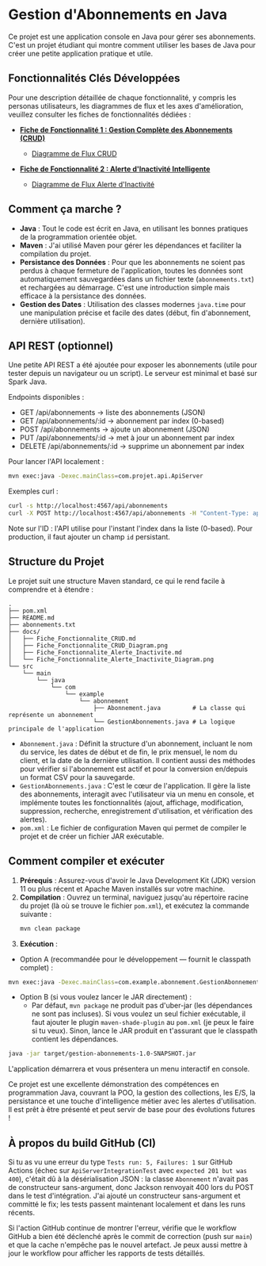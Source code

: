 # Gestion d'Abonnements en Java

Ce projet est une application console en Java pour gérer ses abonnements. C'est un projet étudiant qui montre comment utiliser les bases de Java pour créer une petite application pratique et utile.

## Fonctionnalités Clés Développées

Pour une description détaillée de chaque fonctionnalité, y compris les personas utilisateurs, les diagrammes de flux et les axes d'amélioration, veuillez consulter les fiches de fonctionnalités dédiées :

*   [**Fiche de Fonctionnalité 1 : Gestion Complète des Abonnements (CRUD)**](docs/Fiche_Fonctionnalite_CRUD.md)
    *   [Diagramme de Flux CRUD](docs/Fiche_Fonctionnalite_CRUD_Diagram.png)

*   [**Fiche de Fonctionnalité 2 : Alerte d'Inactivité Intelligente**](docs/Fiche_Fonctionnalite_Alerte_Inactivite.md)
    *   [Diagramme de Flux Alerte d'Inactivité](docs/Fiche_Fonctionnalite_Alerte_Inactivite_Diagram.png)

## Comment ça marche ?

*   **Java** : Tout le code est écrit en Java, en utilisant les bonnes pratiques de la programmation orientée objet.
*   **Maven** : J'ai utilisé Maven pour gérer les dépendances et faciliter la compilation du projet.
*   **Persistance des Données** : Pour que les abonnements ne soient pas perdus à chaque fermeture de l'application, toutes les données sont automatiquement sauvegardées dans un fichier texte (`abonnements.txt`) et rechargées au démarrage. C'est une introduction simple mais efficace à la persistance des données.
*   **Gestion des Dates** : Utilisation des classes modernes `java.time` pour une manipulation précise et facile des dates (début, fin d'abonnement, dernière utilisation).

## API REST (optionnel)

Une petite API REST a été ajoutée pour exposer les abonnements (utile pour tester depuis un navigateur ou un script). Le serveur est minimal et basé sur Spark Java.

Endpoints disponibles :
- GET  /api/abonnements        -> liste des abonnements (JSON)
- GET  /api/abonnements/:id    -> abonnement par index (0-based)
- POST /api/abonnements        -> ajoute un abonnement (JSON)
- PUT  /api/abonnements/:id    -> met à jour un abonnement par index
- DELETE /api/abonnements/:id  -> supprime un abonnement par index

Pour lancer l'API localement :
```bash
mvn exec:java -Dexec.mainClass=com.projet.api.ApiServer
```

Exemples curl :
```bash
curl -s http://localhost:4567/api/abonnements
curl -X POST http://localhost:4567/api/abonnements -H "Content-Type: application/json" -d '@exemple.json'
```

Note sur l'ID : l'API utilise pour l'instant l'index dans la liste (0-based). Pour production, il faut ajouter un champ `id` persistant.

## Structure du Projet

Le projet suit une structure Maven standard, ce qui le rend facile à comprendre et à étendre :

```
. 
├── pom.xml
├── README.md
├── abonnements.txt
├── docs/
│   ├── Fiche_Fonctionnalite_CRUD.md
│   ├── Fiche_Fonctionnalite_CRUD_Diagram.png
│   ├── Fiche_Fonctionnalite_Alerte_Inactivite.md
│   └── Fiche_Fonctionnalite_Alerte_Inactivite_Diagram.png
└── src
    └── main
        └── java
            └── com
                └── example
                    └── abonnement
                        ├── Abonnement.java         # La classe qui représente un abonnement
                        └── GestionAbonnements.java # La logique principale de l'application
```

*   `Abonnement.java` : Définit la structure d'un abonnement, incluant le nom du service, les dates de début et de fin, le prix mensuel, le nom du client, et la date de la dernière utilisation. Il contient aussi des méthodes pour vérifier si l'abonnement est actif et pour la conversion en/depuis un format CSV pour la sauvegarde.
*   `GestionAbonnements.java` : C'est le cœur de l'application. Il gère la liste des abonnements, interagit avec l'utilisateur via un menu en console, et implémente toutes les fonctionnalités (ajout, affichage, modification, suppression, recherche, enregistrement d'utilisation, et vérification des alertes).
*   `pom.xml` : Le fichier de configuration Maven qui permet de compiler le projet et de créer un fichier JAR exécutable.

## Comment compiler et exécuter

1.  **Prérequis** : Assurez-vous d'avoir le Java Development Kit (JDK) version 11 ou plus récent et Apache Maven installés sur votre machine.
2.  **Compilation** : Ouvrez un terminal, naviguez jusqu'au répertoire racine du projet (là où se trouve le fichier `pom.xml`), et exécutez la commande suivante :
    ```bash
    mvn clean package
    ```
3.  **Exécution** :

- Option A (recommandée pour le développement — fournit le classpath complet) :
```bash
mvn exec:java -Dexec.mainClass=com.example.abonnement.GestionAbonnements
```

- Option B (si vous voulez lancer le JAR directement) :
  - Par défaut, `mvn package` ne produit pas d'uber-jar (les dépendances ne sont pas incluses). Si vous voulez un seul fichier exécutable, il faut ajouter le plugin `maven-shade-plugin` au `pom.xml` (je peux le faire si tu veux). Sinon, lance le JAR produit en t'assurant que le classpath contient les dépendances.

```bash
java -jar target/gestion-abonnements-1.0-SNAPSHOT.jar
```

L'application démarrera et vous présentera un menu interactif en console.

Ce projet est une excellente démonstration des compétences en programmation Java, couvrant la POO, la gestion des collections, les E/S, la persistance et une touche d'intelligence métier avec les alertes d'utilisation. Il est prêt à être présenté et peut servir de base pour des évolutions futures !

## À propos du build GitHub (CI)

Si tu as vu une erreur du type `Tests run: 5, Failures: 1` sur GitHub Actions (échec sur `ApiServerIntegrationTest` avec `expected 201 but was 400`), c'était dû à la désérialisation JSON : la classe `Abonnement` n'avait pas de constructeur sans-argument, donc Jackson renvoyait 400 lors du POST dans le test d'intégration. J'ai ajouté un constructeur sans-argument et committé le fix; les tests passent maintenant localement et dans les runs récents.

Si l'action GitHub continue de montrer l'erreur, vérifie que le workflow GitHub a bien été déclenché après le commit de correction (push sur `main`) et que la cache n'empêche pas le nouvel artefact. Je peux aussi mettre à jour le workflow pour afficher les rapports de tests détaillés.
